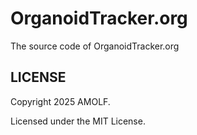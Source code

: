 OrganoidTracker.org
======

The source code of OrganoidTracker.org

LICENSE
------------

Copyright 2025 AMOLF.

Licensed under the MIT License.
